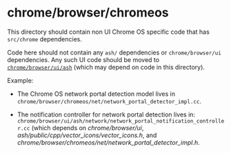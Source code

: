 chrome/browser/chromeos
=======================

This directory should contain non UI Chrome OS specific code that has
`src/chrome` dependencies.

Code here should not contain any `ash/` dependencies or `chrome/browser/ui`
dependencies. Any such UI code should be moved to
[`chrome/browser/ui/ash`](/chrome/browser/ui/ash/README.md)
(which may depend on code in this directory).

Example:

* The Chrome OS network portal detection model lives in
  `chrome/browser/chromeos/net/network_portal_detector_impl.cc`.

* The notification controller for network portal detection lives in:
  `chrome/browser/ui/ash/network/network_portal_notification_controller.cc`
  (which depends on *chrome/browser/ui*,
  *ash/public/cpp/vector_icons/vector_icons.h*, and
  *chrome/browser/chromeos/net/network_portal_detector_impl.h*.
